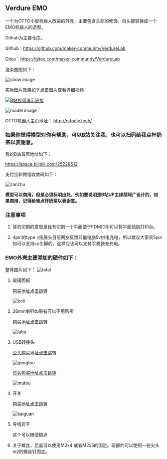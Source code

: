 ## Verdure EMO

一个为OTTO小智机器人改进的外壳，主要包含头部的修饰，将头部转换成一个EMO机器人的造型。

Github为主要仓库。

Github：https://github.com/maker-community/VerdureLab

Gitee：https://gitee.com/maker-community/VerdureLab

渲染图图如下：

![show image](/verdure-emo/images/show-image.png)

实际图片效果如下点击图片查看详细视频：

[![B站视频演示链接](/verdure-emo/images/otto-emo.jpg)](https://www.bilibili.com/video/BV1gpL6z9E5N/)

![model image](/verdure-emo/images/model-image.png)

OTTO机器人主页地址：
http://ottodiy.tech/


### 如果你觉得模型对你有帮助，可以B站关注我，也可以扫码给我点杯奶茶以表谢意。

我的B站首页地址如下：

https://space.bilibili.com/25228512

支付宝和微信收款码如下：

![zanzhu](/images/zanzhu.png)

**模型可以商用，但是必须标明出处，例如要说明是B站UP主绿荫阿广设计的，如果商用，记得给我点杯奶茶以表谢意。**


### 注意事项

1. 耳机切割的意思是我有切割一个平面便于FDM打印可以将平面贴到打印台。

2. 4pin的type c拓展头目前网友反馈只能电脑5v供电充电，所以建议大家买5pin的可以支持cc引脚的，这样应该可以支持手机快充充电。

### EMO外壳主要添加的硬件如下：

整体图片如下：
![total](/verdure-emo/images/total.jpg)

1. 玻璃面板

    [购买地址点击跳转](https://item.taobao.com/item.htm?_u=qqc0n0pbead&id=695284666965&skuId=4931314696348&spm=a1z09.2.0.0.63872e8dE12rZK)

    ![boli](/verdure-emo/images/boli.png)

2. 28mm喇叭如果有可以不用购买

    [购买地址点击跳转](https://item.taobao.com/item.htm?_u=qqc0n0p773b&id=857879179989&skuId=5670264693293&spm=a1z09.2.0.0.63872e8dE12rZK)

    ![laba](/verdure-emo/images/laba.png)

3. USB转接头

    [公头购买地址点击跳转](https://detail.tmall.com/item.htm?id=775104244214&skuId=5303801189114&spm=tbpc.boughtlist.suborder_itemtitle.1.5b392e8d7Lmypw)

    ![gongtou](/verdure-emo/images/usb2.png)

    [母头购买地址点击跳转](https://item.taobao.com/item.htm?id=645766200920&spm=tbpc.boughtlist.suborder_itemtitle.1.5b392e8d7Lmypw)

    ![mutou](/verdure-emo/images/usb.png)

4. 开关

    [购买地址点击跳转](https://item.taobao.com/item.htm?_u=qqc0n0p1252&id=651818018665&skuId=4870740214324&spm=a1z09.2.0.0.63872e8dE12rZK)

    ![kaiguan](/verdure-emo/images/switch.png)


5. 导线若干

    这个可以随便搞点

6. 关于螺丝，后盖可以使用M2x4 或者M2x5的固定。前部的可以使用一些尖头m2的螺丝钉固定。
